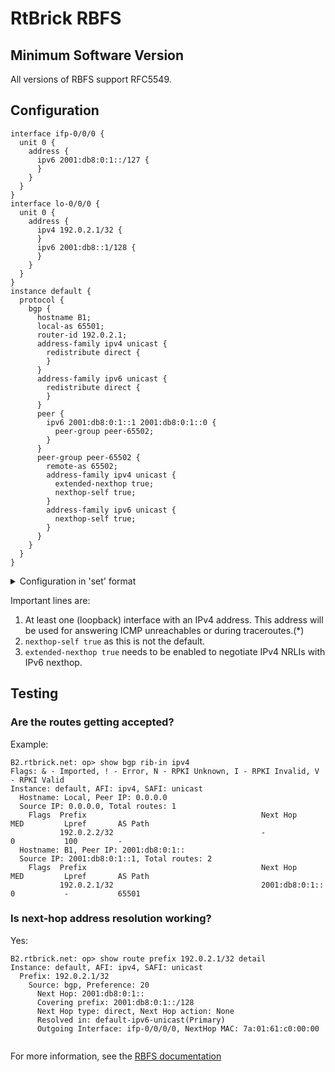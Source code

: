 # RtBrick RBFS

## Minimum Software Version

All versions of RBFS support RFC5549.

## Configuration

```
interface ifp-0/0/0 {
  unit 0 {
    address {
      ipv6 2001:db8:0:1::/127 {
      }
    }
  }
}
interface lo-0/0/0 {
  unit 0 {
    address {
      ipv4 192.0.2.1/32 {
      }
      ipv6 2001:db8::1/128 {
      }
    }
  }
}
instance default {
  protocol {
    bgp {
      hostname B1;
      local-as 65501;
      router-id 192.0.2.1;
      address-family ipv4 unicast {
        redistribute direct {
        }
      }
      address-family ipv6 unicast {
        redistribute direct {
        }
      }
      peer {
        ipv6 2001:db8:0:1::1 2001:db8:0:1::0 {
          peer-group peer-65502;
        }
      }
      peer-group peer-65502 {
        remote-as 65502;
        address-family ipv4 unicast {
          extended-nexthop true;
          nexthop-self true;
        }
        address-family ipv6 unicast {
          nexthop-self true;
        }
      }
    }
  }
}

```

<details>

<summary>Configuration in 'set' format</summary>


```
  set interface ifp-0/0/0 
  set interface ifp-0/0/0 unit 0 
  set interface ifp-0/0/0 unit 0 address 
  set interface ifp-0/0/0 unit 0 address ipv6 2001:db8:0:1::/127 
  set interface lo-0/0/0 
  set interface lo-0/0/0 unit 0 
  set interface lo-0/0/0 unit 0 address 
  set interface lo-0/0/0 unit 0 address ipv4 192.0.2.1/32 
  set interface lo-0/0/0 unit 0 address ipv6 2001:db8::1/128 
  set instance default 
  set instance default protocol bgp hostname B1
  set instance default protocol bgp local-as 65501
  set instance default protocol bgp router-id 192.0.2.1
  set instance default protocol bgp address-family ipv4 unicast 
  set instance default protocol bgp address-family ipv4 unicast redistribute direct 
  set instance default protocol bgp address-family ipv6 unicast 
  set instance default protocol bgp address-family ipv6 unicast redistribute direct 
  set instance default protocol bgp peer ipv6 2001:db8:0:1::1 2001:db8:0:1::0 
  set instance default protocol bgp peer ipv6 2001:db8:0:1::1 2001:db8:0:1::0 peer-group peer-65502
  set instance default protocol bgp peer-group peer-65502 
  set instance default protocol bgp peer-group peer-65502 remote-as 65502
  set instance default protocol bgp peer-group peer-65502 address-family ipv4 unicast 
  set instance default protocol bgp peer-group peer-65502 address-family ipv4 unicast extended-nexthop true
  set instance default protocol bgp peer-group peer-65502 address-family ipv4 unicast nexthop-self true
  set instance default protocol bgp peer-group peer-65502 address-family ipv6 unicast 
  set instance default protocol bgp peer-group peer-65502 address-family ipv6 unicast nexthop-self true

```

</details>


Important lines are:

1. At least one (loopback) interface with an IPv4 address. This address will be used for answering ICMP unreachables or during traceroutes.(*)
2. `nexthop-self true` as this is not the default.
4. `extended-nexthop true` needs to be enabled to negotiate IPv4 NRLIs with IPv6 nexthop.


## Testing

### Are the routes getting accepted?

Example:

```
B2.rtbrick.net: op> show bgp rib-in ipv4
Flags: & - Imported, ! - Error, N - RPKI Unknown, I - RPKI Invalid, V - RPKI Valid
Instance: default, AFI: ipv4, SAFI: unicast
  Hostname: Local, Peer IP: 0.0.0.0 
  Source IP: 0.0.0.0, Total routes: 1
    Flags  Prefix                                       Next Hop                           MED         Lpref       AS Path
           192.0.2.2/32                                 -                                  0           100         -
  Hostname: B1, Peer IP: 2001:db8:0:1:: 
  Source IP: 2001:db8:0:1::1, Total routes: 2
    Flags  Prefix                                       Next Hop                           MED         Lpref       AS Path
           192.0.2.1/32                                 2001:db8:0:1::                     0           -           65501

```

### Is next-hop address resolution working?

Yes:

```
B2.rtbrick.net: op> show route prefix 192.0.2.1/32 detail
Instance: default, AFI: ipv4, SAFI: unicast
  Prefix: 192.0.2.1/32
    Source: bgp, Preference: 20
      Next Hop: 2001:db8:0:1::
      Covering prefix: 2001:db8:0:1::/128
      Next Hop type: direct, Next Hop action: None
      Resolved in: default-ipv6-unicast(Primary)
      Outgoing Interface: ifp-0/0/0/0, NextHop MAC: 7a:01:61:c0:00:00


```

For more information, see the [RBFS documentation](https://documents.rtbrick.com/)